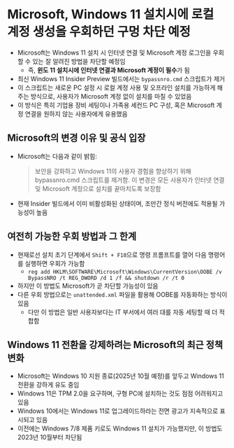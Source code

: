 # Microsoft, Windows 11 설치시에 로컬 계정 생성을 우회하던 구멍 차단 예정


* Microsoft는 Windows 11 설치 시 인터넷 연결 및 Microsoft 계정 로그인을 우회할 수 있는 잘 알려진 방법을 차단할 예정임
  + 즉, **윈도 11 설치시에 인터넷 연결과 Microsoft 계정이 필수**가 됨
* 최신 Windows 11 Insider Preview 빌드에서는 `bypassnro.cmd` 스크립트가 제거
* 이 스크립트는 새로운 PC 설정 시 로컬 계정 사용 및 오프라인 설치를 가능하게 해주는 방식으로, 사용자가 Microsoft 계정 없이 설치를 마칠 수 있었음
* 이 방식은 특히 기업용 장비 세팅이나 가족용 세컨드 PC 구성, 혹은 Microsoft 계정 연결을 원하지 않는 사용자에게 유용했음

Microsoft의 변경 이유 및 공식 입장
------------------------

* Microsoft는 다음과 같이 밝힘:
  > 보안을 강화하고 Windows 11의 사용자 경험을 향상하기 위해 bypassnro.cmd 스크립트를 제거함. 이 변경은 모든 사용자가 인터넷 연결 및 Microsoft 계정으로 설치를 끝마치도록 보장함
* 현재 Insider 빌드에서 이미 비활성화된 상태이며, 조만간 정식 버전에도 적용될 가능성이 높음

여전히 가능한 우회 방법과 그 한계
-------------------

* 현재로선 설치 초기 단계에서 `Shift + F10`으로 명령 프롬프트를 열어 다음 명령어를 실행하면 우회가 가능함
  + `reg add HKLM\SOFTWARE\Microsoft\Windows\CurrentVersion\OOBE /v BypassNRO /t REG_DWORD /d 1 /f && shutdown /r /t 0`
* 하지만 이 방법도 Microsoft가 곧 차단할 가능성이 있음
* 다른 우회 방법으로는 `unattended.xml` 파일을 활용해 OOBE를 자동화하는 방식이 있음
  + 다만 이 방법은 일반 사용자보다는 IT 부서에서 여러 대를 자동 세팅할 때 더 적합함

Windows 11 전환을 강제하려는 Microsoft의 최근 정책 변화
----------------------------------------

* Microsoft는 Windows 10 지원 종료(2025년 10월 예정)를 앞두고 Windows 11 전환을 강하게 유도 중임
* Windows 11은 TPM 2.0을 요구하며, 구형 PC에 설치하는 것도 점점 어려워지고 있음
* Windows 10에서는 Windows 11로 업그레이드하라는 전면 광고가 지속적으로 표시되고 있음
* 이전에는 Windows 7/8 제품 키로도 Windows 11 설치가 가능했지만, 이 방법도 2023년 10월부터 차단됨
